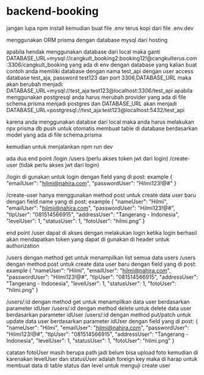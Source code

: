 # backend-booking

jangan lupa npm install
kemudian buat file .env
terus kopi dari file .env.dev

menggunakan ORM prisma dengan database mysql dari hosting

apabila hendak menggunakan database dari local maka ganti
DATABASE_URL=mysql://cangkult_booking2:booking12!@cangkulterus.com:3306/cangkult_booking
yang ada di env dengan database yang kalian buat
contoh anda memiliki database dengan nama test_api dengan user access database test_aja, password test123 dan port 3306,DATABASE_URL maka akan berubah menjadi:
DATABASE_URL=mysql://test_aja:test123@localhost:3306/test_api
apabila menggunakan postgresql anda harus merubah provider yang ada di file schema.prisma menjadi postgres dan DATABASE_URL akan menjadi
DATABASE_URL=postgresql://test_aja:test123@localhost:5432/test_api

karena anda menggunakan databse dari local maka anda harus melakukan npx prisma db push untuk otomatis membuat table di database berdasarkan model yang ada di file schema.prisma

kemudian untuk menjalankan npm run dev

ada dua end point
/login
/users (perlu akses token jwt dari login)
/create-user (tidak perlu akses jwt dari login)

/login di gunakan untuk login dengan field yang di post:
example
{
"emailUser": "hilmi@nahira.com",
"passwordUser": "Hilmi123!@#"
}

/create-user hanya menggunakan method post untuk create data user baru dengan field name yang di post:
example
{
"nameUser": "Hilmi",
"emailUser": "hilmii@nahira.com",
"passwordUser": "Hilmi123!@#",
"tlpUser": "081514566915",
"addressUser": "Tangerang - Indonesia",
"levelUser": 1,
"statusUser": 1,
"fotoUser": "hilmi.png"
}

end point /user dapat di akses dengan melakukan login ketika login berhasil akan mendapatkan token yang dapat di gunakan di header untuk authorization

/users dengan method get untuk menampilkan list semua data users
/users dengan method post untuk create data user baru dengan field yang di post:
example
{
"nameUser": "Hilmi",
"emailUser": "hilmi@nahira.com",
"passwordUser": "Hilmi123!@#",
"tlpUser": "081514566915",
"addressUser": "Tangerang - Indonesia",
"levelUser": 1,
"statusUser": 1,
"fotoUser": "hilmi.png"
}

/users/:id dengan method get untuk menampilkan data user berdasarkan parameter idUser
/users/:id dengan method delete untuk delete data user berdasarkan parameter idUser
/users/:id dengan method put/patch untuk update data user berdasarkan parameter idUser dengan field yang di post:
{
"nameUser": "Hilmi",
"emailUser": "hilmi@nahira.com",
"passwordUser": "Hilmi123!@#",
"tlpUser": "081514566915",
"addressUser": "Tangerang - Indonesia",
"levelUser": 1,
"statusUser": 1,
"fotoUser": "hilmi.png"
}

catatan fotoUser masih berupa path jadi belum bisa upload foto
kemudian di karenakan levelUser dan statusUser adalah foreign key maka di harap untuk membuat data di table status dan level untuk menguji create user

